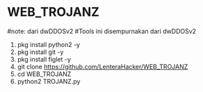 # WEB_TROJANZ
#note: dari dwDDOSv2 
#Tools ini disempurnakan dari dwDDOSv2

1. pkg install python2 -y
2. pkg install git -y
3. pkg install figlet -y
4. git clone https://github.com/LenteraHacker/WEB_TROJANZ
5. cd WEB_TROJANZ
6. python2 TROJANZ.py
